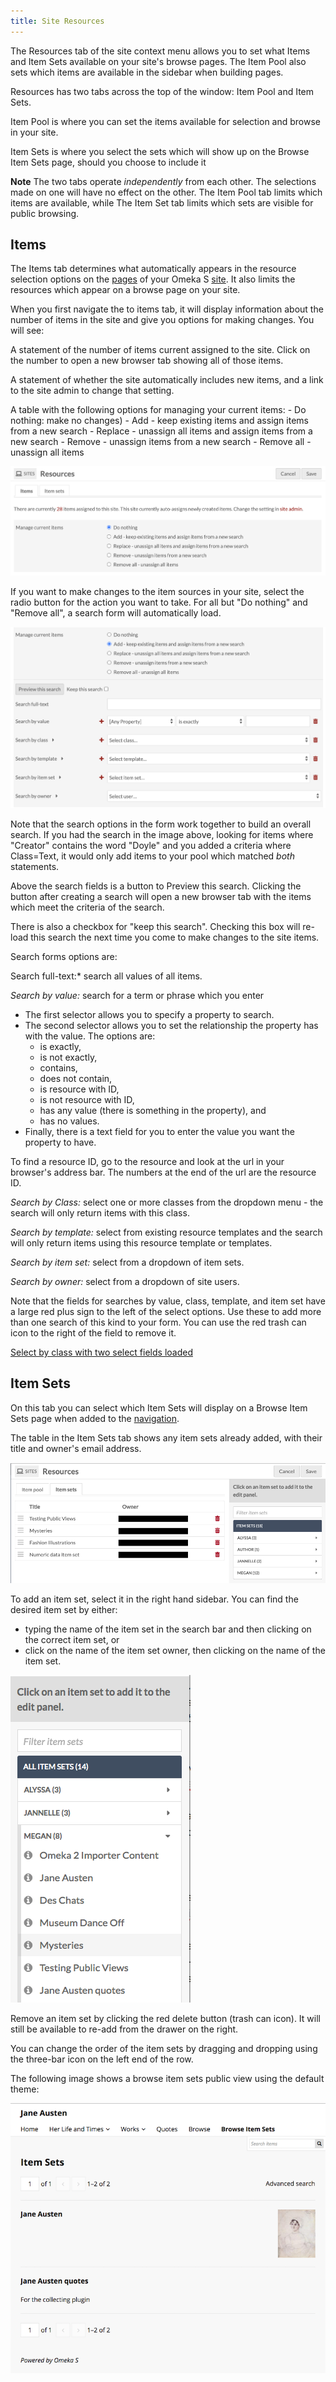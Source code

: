```yaml
---
title: Site Resources
---
```

The Resources tab of the site context menu allows you to set what Items and Item Sets available on your site's browse pages. The Item Pool also sets which items are available in the sidebar when building pages.

Resources has two tabs across the top of the window: Item Pool and Item Sets. 

Item Pool is where you can set the items available for selection and browse in your site.

Item Sets is where you select the sets which will show up on the  Browse Item Sets page, should you choose to include it 

**Note** The two tabs operate *independently* from each other. The selections made on one will have no effect on the other. The Item Pool tab limits which items are available, while The Item Set tab limits which sets are visible for public browsing.

Items
----------------------------
The Items tab determines what automatically appears in the resource selection options on the [pages](../sites/site_pages.md) of your Omeka S [site](../sites/index.md). It also limits the resources which appear on a browse page on your site.

When you first navigate the to items tab, it will display information about the number of items in the site and give you options for making changes. You will see:

A statement of the number of items current assigned to the site. Click on the number to open a new browser tab showing all of those items. 

A statement of whether the site automatically includes new items, and a link to the site admin to change that setting. 

A table with the following options for managing your current items:
	- Do nothing: make no changes)
	- Add - keep existing items and assign items from a new search
	- Replace - unassign all items and assign items from a new search
	- Remove - unassign items from a new search
	- Remove all - unassign all items

![Item resources landing for a site with 28 items](../sites/sitesfiles/sites_resources1.png)

If you want to make changes to the item sources in your site, select the radio button for the action you want to take. For all but "Do nothing" and "Remove all", a search form will automatically load.

![Item resources with "replace" selected and the search form loaded](../sites/sitesfiles/sites_resources2.png)

Note that the search options in the form work together to build an overall search. If you had the search in the image above, looking for items where "Creator" contains the word "Doyle" and you added a criteria where Class=Text, it would only add items to your pool which matched *both* statements.

Above the search fields is a button to Preview this search. Clicking the button after creating a search will open a new browser tab with the items which meet the criteria of the search.

There is also a checkbox for "keep this search". Checking this box will re-load this search the next time you come to make changes to the site items. 

Search forms options are:

Search full-text:* search all values of all items. 

*Search by value:* search for a term or phrase which you enter 

- The first selector allows you to specify a property to search. 
- The second selector allows you to set the relationship the property has with the value. The options are:
	- is exactly, 
	- is not exactly, 
	- contains,
	- does not contain,
	- is resource with ID,
	- is not resource with ID,
	- has any value (there is something in the property), and
	- has no values.
- Finally, there is a text field for you to enter the value you want the property to have.

To find a resource ID, go to the resource and look at the url in your browser's address bar. The numbers at the end of the url are the resource ID. 

*Search by Class:* select one or more classes from the dropdown menu - the search will only return items with this class. 

*Search by template:* select from existing resource templates and the search will only return items using this resource template or templates. 

*Search by item set:* select from a dropdown of item sets.

*Search by owner:* select from a dropdown of site users. 

Note that the fields for searches by value, class, template, and item set have a large red plus sign to the left of the select options. Use these to add more than one search of this kind to your form. You can use the red trash can icon to the right of the field to remove it.

[Select by class with two select fields loaded](../sites/sitesfiles/sites_resourcesSelectMulti.png)

Item Sets
---------------------------
On this tab you can select which Item Sets will display on a Browse Item Sets page when added to the [navigation](../sites/site_navigation.md). 

The table in the Item Sets tab shows any item sets already added, with their title and owner's email address. 

![Site resources Item Pool](../sites/sitesfiles/siteres_itemsets.png)

To add an item set, select it in the right hand sidebar. You can find the desired item set by either:

- typing the name of the item set in the search bar and then clicking on the correct item set, or
- click on the name of the item set owner, then clicking on the name of the item set.

![Selecting an item set from the owner's section of the sidebar](../sites/sitesfiles/siteres_itemsetsel.png)

Remove an item set by clicking the red delete button (trash can icon). It will still be available to re-add from the drawer on the right.

You can change the order of the item sets by dragging and dropping using the three-bar icon on the left end of the row.

The following image shows a browse item sets public view using the default theme: 

![browse item sets](../sites/sitesfiles/siteres_ispublic.png)

